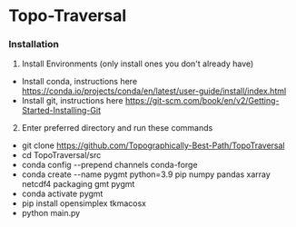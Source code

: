 # Topo-Traversal
### Installation
1) Install Environments (only install ones you don't already have)
- Install conda, instructions here https://conda.io/projects/conda/en/latest/user-guide/install/index.html
- Install git, instructions here https://git-scm.com/book/en/v2/Getting-Started-Installing-Git
2) Enter preferred directory and run these commands
- git clone https://github.com/Topographically-Best-Path/TopoTraversal
- cd TopoTraversal/src
- conda config --prepend channels conda-forge
- conda create --name pygmt python=3.9 pip numpy pandas xarray netcdf4 packaging gmt pygmt           
- conda activate pygmt
- pip install opensimplex tkmacosx
- python main.py
